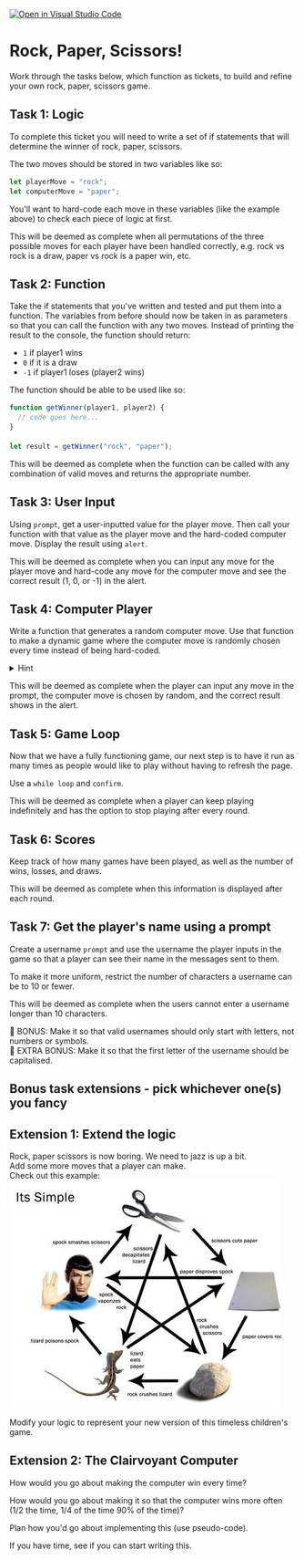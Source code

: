 [![Open in Visual Studio Code](https://classroom.github.com/assets/open-in-vscode-f059dc9a6f8d3a56e377f745f24479a46679e63a5d9fe6f495e02850cd0d8118.svg)](https://classroom.github.com/online_ide?assignment_repo_id=6396656&assignment_repo_type=AssignmentRepo)
# Rock, Paper, Scissors!

Work through the tasks below, which function as tickets, to build and refine your own rock, paper, scissors game. 

## Task 1: Logic

To complete this ticket you will need to write a set of if statements that will determine the winner of rock, paper, scissors. 

The two moves should be stored in two variables like so:

```js
let playerMove = "rock";
let computerMove = "paper";
```

You'll want to hard-code each move in these variables (like the example above) to check each piece of logic at first. 

This will be deemed as complete when all permutations of the three possible moves for each player have been handled correctly, e.g. rock vs rock is a draw, paper vs rock is a paper win, etc.

## Task 2: Function

Take the if statements that you've written and tested and put them into a function. The variables from before should now be taken in as parameters so that you can call the function with any two moves. Instead of printing the result to the console, the function should return:

- `1` if player1 wins
- `0` if it is a draw
- `-1` if player1 loses (player2 wins)

The function should be able to be used like so:

```js
function getWinner(player1, player2) {
  // code goes here...
}

let result = getWinner("rock", "paper");
```

This will be deemed as complete when the function can be called with any combination of valid moves and returns the appropriate number.

## Task 3: User Input

Using `prompt`, get a user-inputted value for the player move. Then call your function with that value as the player move and the hard-coded computer move. Display the result using `alert`.

This will be deemed as complete when you can input any move for the player move and hard-code any move for the computer move and see the correct result (1, 0, or -1) in the alert.

## Task 4: Computer Player

Write a function that generates a random computer move. Use that function to make a dynamic game where the computer move is randomly chosen every time instead of being hard-coded.

<details>
<summary>Hint</summary>
`Math.random()` might be useful!
</details>

This will be deemed as complete when the player can input any move in the prompt, the computer move is chosen by random, and the correct result shows in the alert.

## Task 5: Game Loop

Now that we have a fully functioning game, our next step is to have it run as many times as people would like to play without having to refresh the page.

Use a `while loop` and `confirm`.

This will be deemed as complete when a player can keep playing indefinitely and has the option to stop playing after every round.

## Task 6: Scores

Keep track of how many games have been played, as well as the number of wins, losses, and draws.

This will be deemed as complete when this information is displayed after each round.

## Task 7: Get the player's name using a prompt

Create a username `prompt` and use the username the player inputs in the game so that a player can see their name in the messages sent to them.

To make it more uniform, restrict the number of characters a username can be to 10 or fewer.

This will be deemed as complete when the users cannot enter a username longer than 10 characters.

🌟 BONUS: Make it so that valid usernames should only start with letters, not numbers or symbols.  
🌟 EXTRA BONUS: Make it so that the first letter of the username should be capitalised.  

## Bonus task extensions - pick whichever one(s) you fancy

## Extension 1: Extend the logic

Rock, paper scissors is now boring. We need to jazz is up a bit.  
Add some more moves that a player can make.  
Check out this example:  
![rock paper scissors lizard spock](./RPSLS.jpeg)  

Modify your logic to represent your new version of this timeless children's game.

## Extension 2: The Clairvoyant Computer

How would you go about making the computer win every time?

How would you go about making it so that the computer wins more often (1/2 the time, 1/4 of the time 90% of the time)?

Plan how you'd go about implementing this (use pseudo-code).

If you have time, see if you can start writing this.
